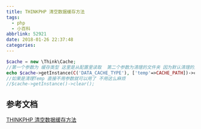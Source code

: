 ```yaml
---
title: THINKPHP 清空数据缓存方法
tags:
  - php
  - 小百科
abbrlink: 52921
date: 2018-01-26 22:37:48
categories:
---
```


```php
$cache = new \Think\Cache;
//第一个参数为 缓存类型 这里是从配置里读取  第二个参数为清理的文件夹 因为默认清理的是 Temp 这里修改成Cache
echo $cache->getInstance(C('DATA_CACHE_TYPE'), ['temp'=>CACHE_PATH])->clear();
//如果是清理Temp 直接不用参数就可以用了 不用这么麻烦
//$cache->getInstance()->clear();
```

## 参考文档
[THINKPHP 清空数据缓存方法](http://blog.csdn.net/chenzhuyu/article/details/51713966)